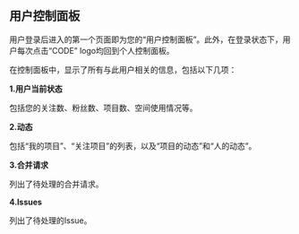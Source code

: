 ## 用户控制面板

用户登录后进入的第一个页面即为您的“用户控制面板”。此外，在登录状态下，用户每次点击“CODE” logo均回到个人控制面板。

在控制面板中，显示了所有与此用户相关的信息，包括以下几项：

**1.用户当前状态**

包括您的关注数、粉丝数、项目数、空间使用情况等。

**2.动态**

包括“我的项目”、“关注项目”的列表，以及“项目的动态”和“人的动态”。

**3.合并请求**

列出了待处理的合并请求。

**4.Issues**

列出了待处理的Issue。

